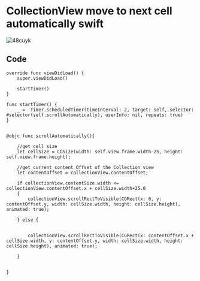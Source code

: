 # CollectionView move to next cell automatically swift

![48cuyk](https://user-images.githubusercontent.com/29371886/87573105-517ec500-c6ee-11ea-9ddd-4b3b0448399a.gif)


## Code

    override func viewDidLoad() {
        super.viewDidLoad()
        
        startTimer()
    }
  
    func startTimer() {
        _ =  Timer.scheduledTimer(timeInterval: 2, target: self, selector: #selector(self.scrollAutomatically), userInfo: nil, repeats: true)
    }
    
        
    @objc func scrollAutomatically(){
        
        //get cell size
        let cellSize = CGSize(width: self.view.frame.width-25, height: self.view.frame.height);
        
        //get current content Offset of the Collection view
        let contentOffset = collectionView.contentOffset;
        
        if collectionView.contentSize.width <= collectionView.contentOffset.x + cellSize.width+25.0
        {
            collectionView.scrollRectToVisible(CGRect(x: 0, y: contentOffset.y, width: cellSize.width, height: cellSize.height), animated: true);
            
        } else {
            
         
            collectionView.scrollRectToVisible(CGRect(x: contentOffset.x + cellSize.width, y: contentOffset.y, width: cellSize.width, height: cellSize.height), animated: true);
            
        }
        
        
    }
